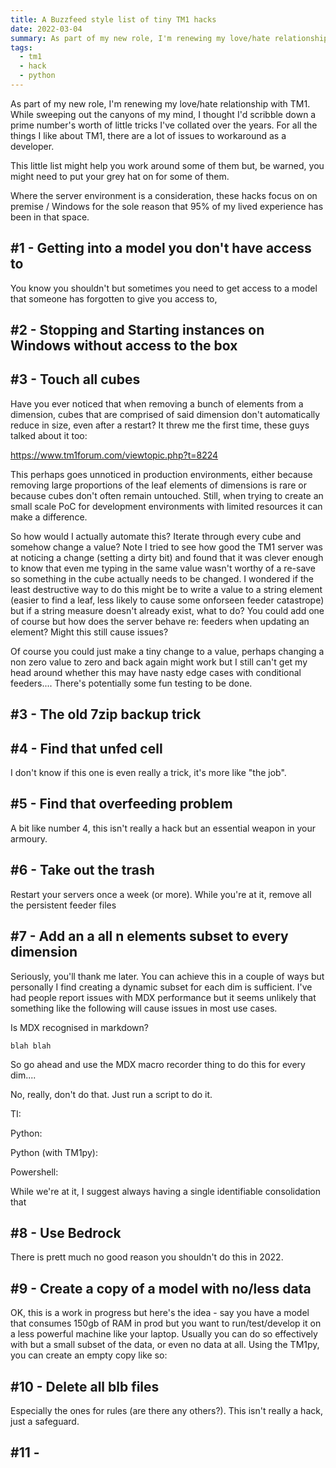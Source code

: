 ```yaml
---
title: A Buzzfeed style list of tiny TM1 hacks
date: 2022-03-04
summary: As part of my new role, I'm renewing my love/hate relationship with TM1. While sweeping out the canyons of my mind, I thought I'd scribble down a prime number's worth of little tricks I've collated over the years
tags:
  - tm1
  - hack
  - python
---
```


As part of my new role, I'm renewing my love/hate relationship with TM1. While sweeping out the canyons of my mind, I thought I'd scribble down a prime number's worth of little tricks I've collated over the years. For all the things I like about TM1, there are a lot of issues to workaround as a developer.

This little list might help you work around some of them but, be warned, you might need to put your grey hat on for some of them.

Where the server environment is a consideration, these hacks focus on on premise / Windows for the sole reason that 95% of my lived experience has been in that space.

## #1 - Getting into a model you don't have access to

You know you shouldn't but sometimes you need to get access to a model that someone has forgotten to give you access to,

## #2 - Stopping and Starting instances on Windows without access to the box

## #3 - Touch all cubes

Have you ever noticed that when removing a bunch of elements from a dimension, cubes that are comprised of said dimension don't automatically reduce in size, even after a restart? It threw me the first time, these guys talked about it too:

https://www.tm1forum.com/viewtopic.php?t=8224

This perhaps goes unnoticed in production environments, either because removing large proportions of the leaf elements of dimensions is rare or because cubes don't often remain untouched. Still, when trying to create an small scale PoC for development environments with limited resources it can make a difference. 

So how would I actually automate this? Iterate through every cube and somehow change a value? Note I tried to see how good the TM1 server was at noticing a change (setting a dirty bit) and found that it was clever enough to know that even me typing in the same value wasn't worthy of a re-save so something in the cube actually needs to be changed. I wondered if the least destructive way to do this might be to write a value to a string element (easier to find a leaf, less likely to cause some onforseen feeder catastrope) but if a string measure doesn't already exist, what to do? You could add one of course but how does the server behave re: feeders when updating an element? Might this still cause issues? 

Of course you could just make a tiny change to a value, perhaps changing a non zero value to zero and back again might work but I still can't get my head around whether this may have nasty edge cases with conditional feeders.... There's potentially some fun testing to be done. 



## #3 - The old 7zip backup trick

## #4 - Find that unfed cell

I don't know if this one is even really a trick, it's more like "the job".

## #5 - Find that overfeeding problem

A bit like number 4, this isn't really a hack but an essential weapon in your armoury.

## #6 - Take out the trash

Restart your servers once a week (or more). While you're at it, remove all the persistent feeder files

## #7 - Add an a all n elements subset to every dimension

Seriously, you'll thank me later. You can achieve this in a couple of ways but personally I find creating a dynamic subset for each dim is sufficient. I've had people report issues with MDX performance but it seems unlikely that something like the following will cause issues in most use cases.

Is MDX recognised in markdown?

```mdx
blah blah
```

So go ahead and use the MDX macro recorder thing to do this for every dim....

No, really, don't do that. Just run a script to do it.

TI:

Python:

Python (with TM1py):

Powershell:

While we're at it, I suggest always having a single identifiable consolidation that

## #8 - Use Bedrock

There is prett much no good reason you shouldn't do this in 2022.

## #9 - Create a copy of a model with no/less data

OK, this is a work in progress but here's the idea - say you have a model that consumes 150gb of RAM in prod but you want to run/test/develop it on a less powerful machine like your laptop. Usually you can do so effectively with but a small subset of the data, or even no data at all. Using the TM1py, you can create an empty copy like so:

## #10 - Delete all blb files

Especially the ones for rules (are there any others?). This isn't really a hack, just a safeguard.

## #11 -
